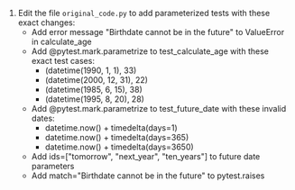 1. Edit the file `original_code.py` to add parameterized tests with these exact changes:
   - Add error message "Birthdate cannot be in the future" to ValueError in calculate_age
   - Add @pytest.mark.parametrize to test_calculate_age with these exact test cases:
     - (datetime(1990, 1, 1), 33)
     - (datetime(2000, 12, 31), 22)
     - (datetime(1985, 6, 15), 38)
     - (datetime(1995, 8, 20), 28)
   - Add @pytest.mark.parametrize to test_future_date with these invalid dates:
     - datetime.now() + timedelta(days=1)
     - datetime.now() + timedelta(days=365)
     - datetime.now() + timedelta(days=3650)
   - Add ids=["tomorrow", "next_year", "ten_years"] to future date parameters
   - Add match="Birthdate cannot be in the future" to pytest.raises